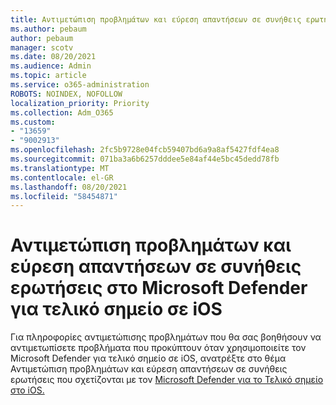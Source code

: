 ```yaml
---
title: Αντιμετώπιση προβλημάτων και εύρεση απαντήσεων σε συνήθεις ερωτήσεις στο Microsoft Defender για τελικό σημείο σε iOS
ms.author: pebaum
author: pebaum
manager: scotv
ms.date: 08/20/2021
ms.audience: Admin
ms.topic: article
ms.service: o365-administration
ROBOTS: NOINDEX, NOFOLLOW
localization_priority: Priority
ms.collection: Adm_O365
ms.custom:
- "13659"
- "9002913"
ms.openlocfilehash: 2fc5b9728e04fcb59407bd6a9a8af5427fdf4ea8
ms.sourcegitcommit: 071ba3a6b6257dddee5e84af44e5bc45dedd78fb
ms.translationtype: MT
ms.contentlocale: el-GR
ms.lasthandoff: 08/20/2021
ms.locfileid: "58454871"
---
```

# <a name="troubleshoot-issues-and-find-answers-to-faqs-on-microsoft-defender-for-endpoint-on-ios"></a>Αντιμετώπιση προβλημάτων και εύρεση απαντήσεων σε συνήθεις ερωτήσεις στο Microsoft Defender για τελικό σημείο σε iOS

Για πληροφορίες αντιμετώπισης προβλημάτων που θα σας βοηθήσουν να αντιμετωπίσετε προβλήματα που προκύπτουν όταν χρησιμοποιείτε τον Microsoft Defender για τελικό σημείο σε iOS, ανατρέξτε στο θέμα Αντιμετώπιση προβλημάτων και εύρεση απαντήσεων σε συνήθεις ερωτήσεις που σχετίζονται με τον [Microsoft Defender για το Τελικό σημείο στο iOS.](https://docs.microsoft.com/microsoft-365/security/defender-endpoint/ios-troubleshoot)